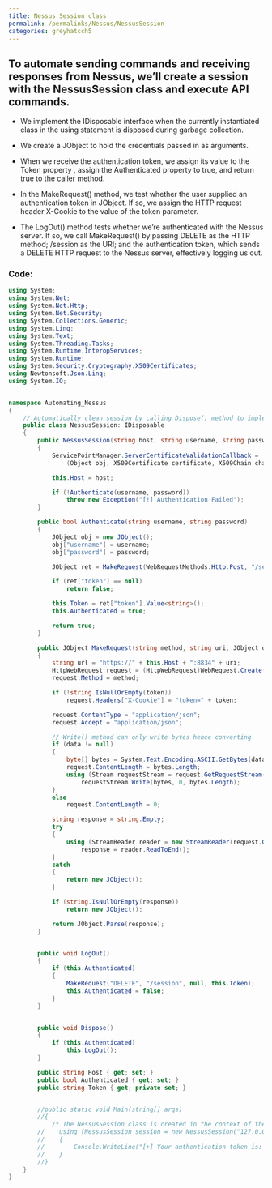 ```yaml
---
title: Nessus Session class
permalink: /permalinks/Nessus/NessusSession
categories: greyhatcch5
---
```


## To automate sending commands and receiving responses from Nessus, we’ll create a session with the NessusSession class and execute API commands.

* We implement the IDisposable interface when the currently instantiated class in the using statement is disposed during garbage collection.

* We create a JObject to hold the credentials passed in as arguments.

* When we receive the authentication token, we assign its value to the Token property , assign the Authenticated property to true, and return true to the caller method.

* In the MakeRequest() method, we test whether the user supplied an authentication token in JObject. If so, we assign the HTTP request header X-Cookie to the value of the token parameter.

* The LogOut() method tests whether we’re authenticated with the Nessus server. If so, we call
MakeRequest() by passing DELETE as the HTTP method; /session as the URI; and the authentication token, which sends a DELETE HTTP request to the Nessus server, effectively logging us out.


### Code:

```csharp
using System;
using System.Net;
using System.Net.Http;
using System.Net.Security;
using System.Collections.Generic;
using System.Linq;
using System.Text;
using System.Threading.Tasks;
using System.Runtime.InteropServices;
using System.Runtime;
using System.Security.Cryptography.X509Certificates;
using Newtonsoft.Json.Linq;
using System.IO;


namespace Automating_Nessus
{
    // Automatically clean session by calling Dispose() method to implement in an using statement here
    public class NessusSession: IDisposable
    {
        public NessusSession(string host, string username, string password)
        {
            ServicePointManager.ServerCertificateValidationCallback =
                (Object obj, X509Certificate certificate, X509Chain chain, SslPolicyErrors errors) => true;

            this.Host = host;

            if (!Authenticate(username, password))
                throw new Exception("[!] Authentication Failed");
        }

        public bool Authenticate(string username, string password)
        {
            JObject obj = new JObject();
            obj["username"] = username;
            obj["password"] = password;

            JObject ret = MakeRequest(WebRequestMethods.Http.Post, "/session", obj);

            if (ret["token"] == null)
                return false;

            this.Token = ret["token"].Value<string>();
            this.Authenticated = true;

            return true;
        }

        public JObject MakeRequest(string method, string uri, JObject data = null, string token = null)
        {
            string url = "https://" + this.Host + ":8834" + uri;
            HttpWebRequest request = (HttpWebRequest)WebRequest.Create(url);
            request.Method = method;

            if (!string.IsNullOrEmpty(token))
                request.Headers["X-Cookie"] = "token=" + token;

            request.ContentType = "application/json";
            request.Accept = "application/json";

            // Write() method can only write bytes hence converting 
            if (data != null)
            {
                byte[] bytes = System.Text.Encoding.ASCII.GetBytes(data.ToString());
                request.ContentLength = bytes.Length;
                using (Stream requestStream = request.GetRequestStream())
                    requestStream.Write(bytes, 0, bytes.Length);
            }
            else
                request.ContentLength = 0;

            string response = string.Empty;
            try
            {
                using (StreamReader reader = new StreamReader(request.GetResponse().GetResponseStream()))
                    response = reader.ReadToEnd();
            }
            catch
            {
                return new JObject();
            }

            if (string.IsNullOrEmpty(response))
                return new JObject();

            return JObject.Parse(response);
        }


        public void LogOut()
        {
            if (this.Authenticated)
            {
                MakeRequest("DELETE", "/session", null, this.Token);
                this.Authenticated = false;
            }
        }


        public void Dispose()
        {
            if (this.Authenticated)
                this.LogOut();
        }

        public string Host { get; set; }
        public bool Authenticated { get; set; }
        public string Token { get; private set; }


        //public static void Main(string[] args)
        //{
            /* The NessusSession class is created in the context of the using block, which will implement the IDispose() method at the expiration of the using blocks scope.*/
        //    using (NessusSession session = new NessusSession("127.0.0.1", "user", "sexypass"))
        //    {
        //        Console.WriteLine("[+] Your authentication token is: " + session.Token);
        //    }
        //}
    }
}

```